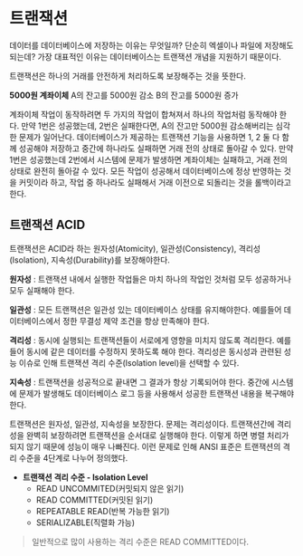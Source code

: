 # 트랜잭션

데이터를 데이터베이스에 저장하는 이유는 무엇일까? 단순히 엑셀이나 파일에 저장해도 되는데?
가장 대표적인 이유는 데이터베이스는 트랜잭션 개념을 지원하기 때문이다.

트랜잭션은 하나의 거래를 안전하게 처리하도록 보장해주는 것을 뜻한다.



**5000원 계좌이체**
A의 잔고를 5000원 감소
B의 잔고를 5000원 증가

계좌이체 작업이 동작하려면 두 가지의 작업이 합쳐져서 하나의 작업처럼 동작해야 한다. 만약 1번은 성공했는데, 2번은 실패한다면, A의 잔고만 5000원 감소해버리는 심각한 문제가 일어난다.
데이터베이스가 제공하는 트랜잭션 기능을 사용하면 1, 2 둘 다 함께 성공해야 저장하고 중간에 하나라도 실패하면 거래 전의 상태로 돌아갈 수 있다. 만약 1번은 성공했는데 2번에서 시스템에 문제가 발생하면 계좌이체는 실패하고, 거래 전의 상태로 완전히 돌아갈 수 있다.
모든 작업이 성공해서 데이터베이스에 정상 반영하는 것을 커밋이라 하고, 작업 중 하나라도 실패해서 거래 이전으로 되돌리는 것을 롤백이라고 한다.

## 트랜잭션 ACID

트랜잭션은 ACID라 하는 원자성(Atomicity), 일관성(Consistency), 격리성(Isolation), 지속성(Durability)를 보장해야한다.

**원자성** : 트랜잭션 내에서 실행한 작업들은 마치 하나의 작업인 것처럼 모두 성공하거나 모두 실패해야 한다.

**일관성** : 모든 트랜잭션은 일관성 있는 데이터베이스 상태를 유지해야한다. 예를들어 데이터베이스에서 정한 무결성 제약 조건을 항상 만족해야 한다.

**격리성** : 동시에 실행되는 트랜잭션들이 서로에게 영향을 미치지 않도록 격리한다. 예를들어 동시에 같은 데이터를 수정하지 못하도록 해야 한다. 격리성은 동시성과 관련된 성능 이슈로 인해 트랜잭션 격리 수준(Isolation level)을 선택할 수 있다.

**지속성** : 트랜잭션을 성공적으로 끝내면 그 결과가 항상 기록되어야 한다. 중간에 시스템에 문제가 발생해도 데이터베이스 로그 등을 사용해서 성공한 트랜잭션 내용을 복구해야 한다.



트랜잭션은 원자성, 일관성, 지속성을 보장한다. 문제는 격리성이다. 트랜잭션간에 격리성을 완벽히 보장하려면 트랜잭션을 순서대로 실행해야 한다. 이렇게 하면 병렬 처리가 되지 않기 때문에 성능이 매우 나빠진다. 이런 문제로 인해 ANSI 표준은 트랜잭션의 격리 수준을 4단계로 나누어 정의했다.

* **트랜잭션 격리 수준 - Isolation Level**
  * READ UNCOMMITED(커밋되지 않은 읽기)
  * READ COMMITTED(커밋된 읽기)
  * REPEATABLE READ(반복 가능한 읽기)
  * SERIALIZABLE(직렬화 가능)

> 일반적으로 많이 사용하는 격리 수준은 READ COMMITTED이다.

